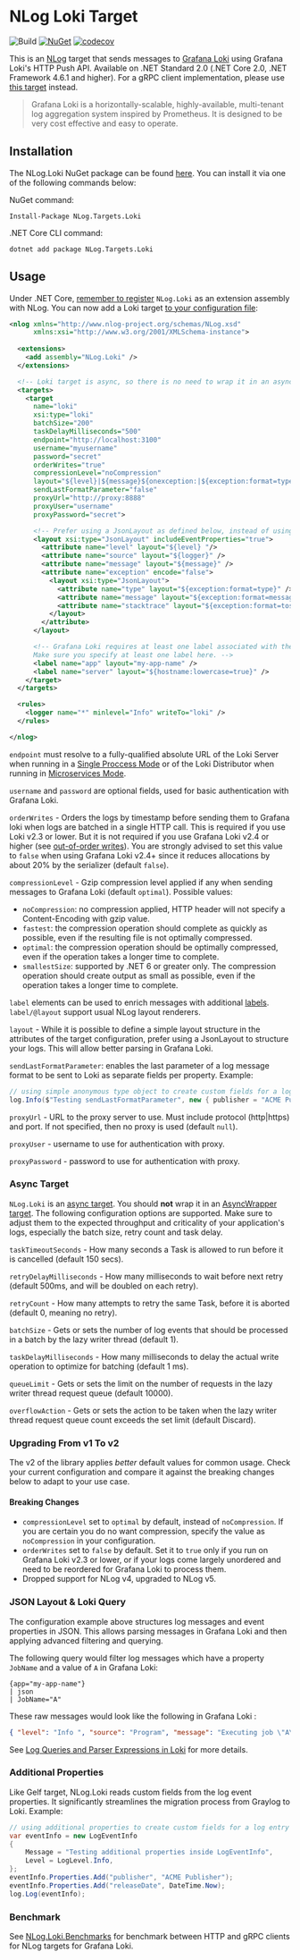 # NLog Loki Target

![Build](https://github.com/corentinaltepe/nlog.loki/workflows/Build/badge.svg)
[![NuGet](https://img.shields.io/nuget/v/NLog.Targets.Loki)](https://www.nuget.org/packages/NLog.Targets.Loki)
[![codecov](https://codecov.io/gh/corentinaltepe/nlog.loki/branch/master/graph/badge.svg?token=84N5XB4J09)](https://codecov.io/gh/corentinaltepe/nlog.loki)

This is an [NLog](https://nlog-project.org/) target that sends messages to [Grafana Loki](https://grafana.com/oss/loki/) using Grafana Loki's HTTP Push API. Available on .NET Standard 2.0 (.NET Core 2.0, .NET Framework 4.6.1 and higher). For a gRPC client implementation, please use [this target](https://github.com/corentinaltepe/nlog.loki.grpc) instead.

> Grafana Loki is a horizontally-scalable, highly-available, multi-tenant log aggregation system inspired by Prometheus. It is designed to be very cost effective and easy to operate.

## Installation

The NLog.Loki NuGet package can be found [here](https://www.nuget.org/packages/NLog.Targets.Loki). You can install it via one of the following commands below:

NuGet command:

    Install-Package NLog.Targets.Loki

.NET Core CLI command:

    dotnet add package NLog.Targets.Loki

## Usage

Under .NET Core, [remember to register](https://github.com/nlog/nlog/wiki/Register-your-custom-component) `NLog.Loki` as an extension assembly with NLog. You can now add a Loki target [to your configuration file](https://github.com/nlog/nlog/wiki/Tutorial#Configure-NLog-Targets-for-output):

```xml
<nlog xmlns="http://www.nlog-project.org/schemas/NLog.xsd"
      xmlns:xsi="http://www.w3.org/2001/XMLSchema-instance">
  
  <extensions>
    <add assembly="NLog.Loki" />
  </extensions>

  <!-- Loki target is async, so there is no need to wrap it in an async target wrapper. -->
  <targets>
    <target 
      name="loki" 
      xsi:type="loki"
      batchSize="200"
      taskDelayMilliseconds="500"
      endpoint="http://localhost:3100"
      username="myusername"
      password="secret"
      orderWrites="true"
      compressionLevel="noCompression"
      layout="${level}|${message}${onexception:|${exception:format=type,message,method:maxInnerExceptionLevel=5:innerFormat=shortType,message,method}}|source=${logger}"
      sendLastFormatParameter="false"
      proxyUrl="http://proxy:8888"
      proxyUser="username"
      proxyPassword="secret">

      <!-- Prefer using a JsonLayout as defined below, instead of using a layout as defined above -->
      <layout xsi:type="JsonLayout" includeEventProperties="true">
        <attribute name="level" layout="${level} "/>
        <attribute name="source" layout="${logger}" />
        <attribute name="message" layout="${message}" />
        <attribute name="exception" encode="false">
          <layout xsi:type="JsonLayout">
            <attribute name="type" layout="${exception:format=type}" />
            <attribute name="message" layout="${exception:format=message}" />
            <attribute name="stacktrace" layout="${exception:format=tostring}" />
          </layout>
        </attribute>
      </layout>

      <!-- Grafana Loki requires at least one label associated with the log stream. 
      Make sure you specify at least one label here. -->
      <label name="app" layout="my-app-name" />
      <label name="server" layout="${hostname:lowercase=true}" />
    </target>
  </targets>

  <rules>
    <logger name="*" minlevel="Info" writeTo="loki" />
  </rules>

</nlog>
```

`endpoint` must resolve to a fully-qualified absolute URL of the Loki Server when running in a [Single Proccess Mode](https://grafana.com/docs/loki/latest/overview/#modes-of-operation) or of the Loki Distributor when running in [Microservices Mode](https://grafana.com/docs/loki/latest/overview/#distributor).

`username` and `password` are optional fields, used for basic authentication with Grafana Loki.

`orderWrites` - Orders the logs by timestamp before sending them to Grafana loki when logs are batched in a single HTTP call. This is required if you use Loki v2.3 or lower. But it is not required if you use Grafana Loki v2.4 or higher (see [out-of-order writes](https://grafana.com/docs/loki/next/configuration/#accept-out-of-order-writes)). You are strongly advised to set this value to `false` when using Grafana Loki v2.4+ since it reduces allocations by about 20% by the serializer (default `false`).

`compressionLevel` - Gzip compression level applied if any when sending messages to Grafana Loki (default `optimal`). Possible values:

- `noCompression`: no compression applied, HTTP header will not specify a Content-Encoding with gzip value.
- `fastest`: the compression operation should complete as quickly as possible, even if the resulting file is not optimally compressed.
- `optimal`: the compression operation should be optimally compressed, even if the operation takes a longer time to complete.
- `smallestSize`: supported by .NET 6 or greater only. The compression operation should create output as small as possible, even if the operation takes a longer time to complete.

`label` elements can be used to enrich messages with additional [labels](https://grafana.com/docs/loki/latest/design-documents/labels/). `label/@layout` support usual NLog layout renderers.

`layout` - While it is possible to define a simple layout structure in the attributes of the target configuration,
  prefer using a JsonLayout to structure your logs. This will allow better parsing in Grafana Loki.

`sendLastFormatParameter`: enables the last parameter of a log message format to be sent to Loki as separate fields per property. Example:

```csharp
// using simple anonymous type object to create custom fields for a log entry
log.Info($"Testing sendLastFormatParameter", new { publisher = "ACME Publisher", releaseDate = DateTime.Now });
```

`proxyUrl` - URL to the proxy server to use. Must include protocol (http|https) and port. If not specified, then no proxy is used (default `null`).

`proxyUser` - username to use for authentication with proxy.

`proxyPassword` - password to use for authentication with proxy.

### Async Target

`NLog.Loki` is an [async target](https://github.com/NLog/NLog/wiki/How-to-write-a-custom-async-target#asynctasktarget-features). You should **not** wrap it in an [AsyncWrapper target](https://github.com/NLog/NLog/wiki/AsyncWrapper-target). The following configuration options are supported. Make sure to adjust them to the expected throughput and criticality of your application's logs, especially the batch size, retry count and task delay.

`taskTimeoutSeconds` - How many seconds a Task is allowed to run before it is cancelled (default 150 secs).

`retryDelayMilliseconds` - How many milliseconds to wait before next retry (default 500ms, and will be doubled on each retry).

`retryCount` - How many attempts to retry the same Task, before it is aborted (default 0, meaning no retry).

`batchSize` - Gets or sets the number of log events that should be processed in a batch by the lazy writer thread (default 1).

`taskDelayMilliseconds` - How many milliseconds to delay the actual write operation to optimize for batching (default 1 ms).

`queueLimit` - Gets or sets the limit on the number of requests in the lazy writer thread request queue (default 10000).

`overflowAction` - Gets or sets the action to be taken when the lazy writer thread request queue count exceeds the set limit (default Discard).

### Upgrading From v1 To v2

The v2 of the library applies _better_ default values for common usage. Check your current configuration and compare it against the breaking
changes below to adapt to your use case.

#### Breaking Changes

- `compressionLevel` set to `optimal` by default, instead of `noCompression`. If you are certain you do no want compression,
  specify the value as `noCompression` in your configuration.
- `orderWrites` set to `false` by default. Set it to `true` only if you run on Grafana Loki v2.3 or lower, or if your logs come largely unordered
  and need to be reordered for Grafana Loki to process them.
- Dropped support for NLog v4, upgraded to NLog v5.

### JSON Layout & Loki Query

The configuration example above structures log messages and event properties in JSON.
This allows parsing messages in Grafana Loki and then applying advanced filtering and querying.

The following query would filter log messages which have a property `JobName` and a value of `A`
in Grafana Loki:

```logql
{app="my-app-name"}
| json
| JobName="A"
```

These raw messages would look like the following in Grafana Loki :

```json
{ "level": "Info ", "source": "Program", "message": "Executing job \"A\"", "JobName": "A" }
```

See [Log Queries and Parser Expressions in Loki](https://grafana.com/docs/loki/latest/logql/log_queries/#parser-expression)
for more details.

### Additional Properties

Like Gelf target, NLog.Loki reads custom fields from the log event properties. It significantly streamlines the migration process from Graylog to Loki. Example:

```csharp
// using additional properties to create custom fields for a log entry
var eventInfo = new LogEventInfo
{
    Message = "Testing additional properties inside LogEventInfo",
    Level = LogLevel.Info,
};
eventInfo.Properties.Add("publisher", "ACME Publisher");
eventInfo.Properties.Add("releaseDate", DateTime.Now);
log.Log(eventInfo);
```

### Benchmark

See [NLog.Loki.Benchmarks](https://github.com/corentinaltepe/nlog.loki.benchmark) for benchmark between HTTP and gRPC clients for NLog targets for Grafana Loki.
